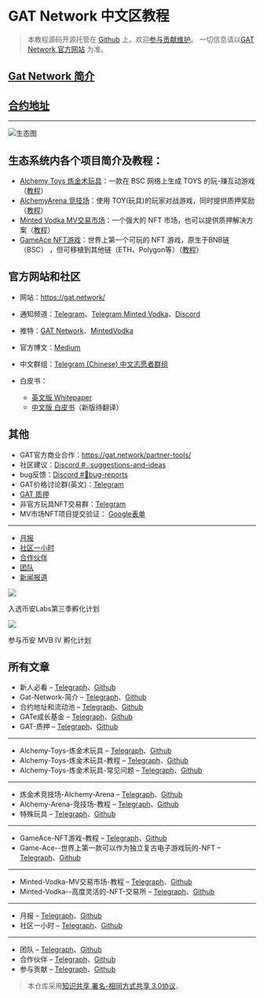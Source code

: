 # GAT Network 中文区教程

> 本教程源码开源托管在 [Github](https://github.com/GAT-Network/Tutorial) 上，欢迎[参与贡献维护](doc/contribute_CN.md)。
> 一切信息请以[GAT Network 官方网站](https://gat.network/) 为准。

## [Gat Network 简介](doc/gat-network_CN.md)

## [合约地址](doc/contract_CN.md)

---

![生态图](https://gat.network/wp-content/uploads/2022/01/gat-ecosystem-800x750.png)

## 生态系统内各个项目简介及教程：

* [Alchemy Toys 炼金术玩具](doc/alchemytoys_CN.md)：一款在 BSC 网络上生成 TOYS 的玩-赚互动游戏（[教程](doc/alchemytoys-tutorial_CN.md)）
* [AlchemyArena 竞技场](doc/alchemyarena_CN.md)：使用 TOY(玩具)的玩家对战游戏，同时提供质押奖励（[教程](doc/alchemyarena-tutorial_CN.md)）
* [Minted Vodka MV交易市场](doc/mintedvodka_CN.md)：一个强大的 NFT 市场，也可以提供质押解决方案（[教程](doc/mintedvodka-tutorial_CN.md)）
* [GameAce NFT游戏](doc/gameace_CN.md)：世界上第一个可玩的 NFT 游戏，原生于BNB链（BSC） ，但可移植到其他链（ETH、Polygon等）（[教程](doc/gameace-tutorial_CN.md)）

## 官方网站和社区

* 网站：https://gat.network/
* 通知频道：[Telegram](https://t.me/gat_news)、[Telegram Minted Vodka](https://t.me/mintedvodka)、[Discord](https://discord.gg/7uXjSZpNZH)
* 推特：[GAT Network](https://twitter.com/gat_network)、[MintedVodka](https://twitter.com/MintedVodka)
* 官方博文：[Medium](https://medium.com/gat-network)
* 中文群组：[Telegram (Chinese) 中文志愿者群组](https://t.me/gatnetwork_cn)
* 白皮书：

  * [英文版 Whitepaper](https://gat.network/wp-content/uploads/2021/11/litepaper.pdf)
  * [中文版 白皮书](https://github.com/GAT-Network/Chinese-Tutorial/issues/1)（新版待翻译）

## 其他

* GAT官方商业合作：https://gat.network/partner-tools/
* 社区建议：[Discord #💡suggestions-and-ideas](https://discord.gg/7uXjSZpNZH)
* bug反馈：[Discord #🐛bug-reports](https://discord.gg/dyjRyrbnar)
* GAT价格讨论群(英文)：[Telegram](https://t.me/GATprice)
* [GAT 质押](doc/stake_CN.md)
* 非官方玩具NFT交易群：[Telegram](https://t.me/alchemynfttoysoffering)
* MV市场NFT项目提交验证： [Google表单](https://forms.gle/YynkG1YyUhmVFDCL7)

---

* [月报](doc/month-report_CN.md)
* [社区一小时](doc/community-hours_CN.md)
* [合作伙伴](doc/partner_CN.md)
* [团队](doc/team_CN.md)
* [新闻报道](doc/news_CN.md)

[![](https://gat.network/wp-content/uploads/2022/01/binance-incubation-1.jpeg)](https://www.binance.com/en/blog/ecosystem/binance-labs-launches-season-3-of-incubation-program-421499824684903042)

入选币安Labs第三季孵化计划

[![](https://gat.network/wp-content/uploads/2022/03/gatmvb_IV-1.png)](https://www.bnbchain.world/en/blog/mvb-iv-metafi-smarter-defi-for-the-web3-universe/)

参与币安 MVB IV 孵化计划

## 所有文章

* 新人必看 – [Telegraph](https://telegra.ph/新人必看-04-23)、[Github](README_CN.md)
* Gat-Network-简介 – [Telegraph](https://telegra.ph/Gat-Network-简介-04-23)、[Github](doc/gat-network_CN.md)
* 合约地址和流动池 – [Telegraph](https://telegra.ph/合约地址和流动池-04-23)、[Github](doc/contract_CN.md)
* GATe成长基金 – [Telegraph](https://telegra.ph/GATe成长基金-04-23)、[Github](doc/gat-grow-fund_CN.md)
* GAT-质押 – [Telegraph](https://telegra.ph/GAT-质押-04-23)、[Github](doc/stake_CN.md)

---

* Alchemy-Toys-炼金术玩具 – [Telegraph](https://telegra.ph/Alchemy-Toys-炼金术玩具-04-23)、[Github](doc/alchemytoys_CN.md)
* Alchemy-Toys-炼金术玩具-教程 – [Telegraph](https://telegra.ph/Alchemy-Toys-炼金术玩具-教程-04-23)、[Github](doc/alchemytoys-tutorial_CN.md)
* Alchemy-Toys-炼金术玩具-常见问题 – [Telegraph](https://telegra.ph/Alchemy-Toys-炼金术玩具-常见问题-04-23)、[Github](doc/alchemytoys-faq_CN.md)

---

* 炼金术竞技场-Alchemy-Arena – [Telegraph](https://telegra.ph/炼金术竞技场-Alchemy-Arena-04-23)、[Github](doc/alchemyarena_CN.md)
* Alchemy-Arena-竞技场-教程 – [Telegraph](https://telegra.ph/Alchemy-Arena-竞技场-教程-04-23)、[Github](doc/alchemyarena-tutorial_CN.md)
* 特殊玩具 – [Telegraph](https://telegra.ph/特殊玩具-04-23)、[Github](doc/specialtoys_CN.md)

---

* GameAce-NFT游戏-教程 – [Telegraph](https://telegra.ph/GameAce-NFT游戏-教程-04-23)、[Github](doc/gameace-tutorial_CN.md)
* Game-Ace--世界上第一款可以作为独立复古电子游戏玩的-NFT – [Telegraph](https://telegra.ph/Game-Ace--世界上第一款可以作为独立复古电子游戏玩的-NFT-04-23)、[Github](doc/gameace_CN.md)

---

* Minted-Vodka-MV交易市场-教程 – [Telegraph](https://telegra.ph/Minted-Vodka-MV交易市场-教程-04-23)、[Github](doc/mintedvodka-tutorial_CN.md)
* Minted-Vodka--高度灵活的-NFT-交易所 – [Telegraph](https://telegra.ph/Minted-Vodka--高度灵活的-NFT-交易所-04-23)、[Github](doc/mintedvodka_CN.md)

---

* 月报 – [Telegraph](https://telegra.ph/月报-04-23)、[Github](doc/month-update_CN.md)
* 社区一小时 – [Telegraph](https://telegra.ph/社区一小时-04-23)、[Github](doc/community-hours_CN.md)

---

* 团队 – [Telegraph](https://telegra.ph/团队-04-23)、[Github](doc/team_CN.md)
* 合作伙伴 – [Telegraph](https://telegra.ph/合作伙伴-04-23)、[Github](doc/partner_CN.md)
* 参与贡献 – [Telegraph](https://telegra.ph/参与贡献-04-23)、[Github](doc/contribute_CN.md)

> 本仓库采用[知识共享 署名-相同方式共享 3.0协议](https://zh.wikipedia.org/wiki/Wikipedia:CC-BY-SA-3.0%E5%8D%8F%E8%AE%AE%E6%96%87%E6%9C%AC "Wikipedia:CC-BY-SA-3.0协议文本")[](https://creativecommons.org/licenses/by-sa/3.0/deed.zh)。

